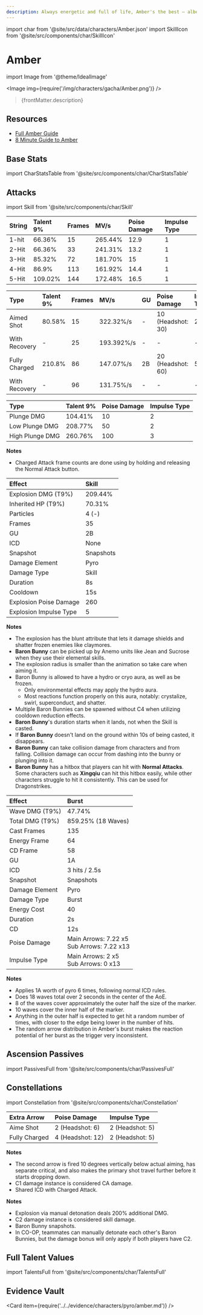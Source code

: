 ```yaml
---
description: Always energetic and full of life, Amber's the best — albeit only — Outrider of the Knights of Favonius.
---
```


import char from '@site/src/data/characters/Amber.json'
import SkillIcon from '@site/src/components/char/SkillIcon'

# Amber

import Image from '@theme/IdealImage'

<Image img={require('/img/characters/gacha/Amber.png')} />
<blockquote>{frontMatter.description}</blockquote>

## Resources

* [Full Amber Guide](https://keqingmains.com/amber/)
* [8 Minute Guide to Amber](https://www.youtube.com/watch?v=QW40leHPgJ8)

## Base Stats

import CharStatsTable from '@site/src/components/char/CharStatsTable'

<CharStatsTable char={char} />

## Attacks

import Skill from '@site/src/components/char/Skill'

<Tabs>
<TabItem value='na' label='Normal Attacks'>
<SkillIcon char={char} skill='na' />
<div class='talent-columns'>
<Skill char={char} skill='na' sectionFilter='Normal Attack' />

| String | Talent 9% | Frames | MV/s    | Poise Damage | Impulse Type |
| :----- | :-------- | :----- | :------ | :----------- | :----------- |
| 1-hit  | 66.36%    | 15     | 265.44% | 12.9         | 1            |
| 2-Hit  | 66.36%    | 33     | 241.31% | 13.2         | 1            |
| 3-Hit  | 85.32%    | 72     | 181.70% | 15           | 1            |
| 4-Hit  | 86.9%     | 113    | 161.92% | 14.4         | 1            |
| 5-Hit  | 109.02%   | 144    | 172.48% | 16.5         | 1            |

</div>
<div class='talent-columns'>
<Skill char={char} skill='na' sectionFilter='Charged Attack' />

| Type          | Talent 9% | Frames | MV/s       | GU  | Poise Damage        | Impulse Type |
| :------------ | :-------- | :----- | :--------- | :-- | :------------------ | :----------- |
| Aimed Shot    | 80.58%    | 15     | 322.32%/s  | -   | 10 \(Headshot: 30\) | 2            |
| With Recovery | -         | 25     | 193.392%/s | -   | -                   | -            |
| Fully Charged | 210.8%    | 86     | 147.07%/s  | 2B  | 20 \(Headshot: 60\) | 5            |
| With Recovery | -         | 96     | 131.75%/s  | -   | -                   | -            |

</div>
<div class='talent-columns'>
<Skill char={char} skill='na' sectionFilter='Plunging Attack' />

| Type            | Talent 9% | Poise Damage | Impulse Type |
| :-------------- | :-------- | :----------- | :----------- |
| Plunge DMG      | 104.41%   | 10           | 2            |
| Low Plunge DMG  | 208.77%   | 50           | 2            |
| High Plunge DMG | 260.76%   | 100          | 3            |

</div>

**Notes**

* Charged Attack frame counts are done using by holding and releasing the Normal Attack button.

</TabItem>

<TabItem value='e' label='Skill'>
<SkillIcon char={char} skill='e' />
<div class='talent-columns'>
<Skill char={char} skill='e' />

| Effect                 | Skill     |
| :--------------------- | :-------- |
| Explosion DMG \(T9%\)  | 209.44%   |
| Inherited HP \(T9%\)   | 70.31%    |
| Particles              | 4 \(-\)   |
| Frames                 | 35        |
| GU                     | 2B        |
| ICD                    | None      |
| Snapshot               | Snapshots |
| Damage Element         | Pyro      |
| Damage Type            | Skill     |
| Duration               | 8s        |
| Cooldown               | 15s       |
| Explosion Poise Damage | 260       |
| Explosion Impulse Type | 5         |

</div>

**Notes**

* The explosion has the blunt attribute that lets it damage shields and shatter frozen enemies like claymores.
* **Baron Bunny** can be picked up by Anemo units like Jean and Sucrose when they use their elemental skills.
* The explosion radius is smaller than the animation so take care when aiming it.
* Baron Bunny is allowed to have a hydro or cryo aura, as well as be frozen.
  * Only environmental effects may apply the hydro aura.
  * Most reactions function properly on this aura, notably: crystalize, swirl, superconduct, and shatter.
* Multiple Baron Bunnies can be spawned without C4 when utilizing cooldown reduction effects.
* **Baron Bunny**'s duration starts when it lands, not when the Skill is casted.
* If **Baron Bunny** doesn't land on the ground within 10s of being casted, it disappears.
* **Baron Bunny** can take collision damage from characters and from falling. Collision damage can occur from dashing into the bunny or plunging into it.
* **Baron Bunny** has a hitbox that players can hit with **Normal Attacks**. Some characters such as **Xingqiu** can hit this hitbox easily, while other characters struggle to hit it consistently. This can be used for Dragonstrikes.

</TabItem>

<TabItem value='q' label='Burst'>
<SkillIcon char={char} skill='q' />
<div class='talent-columns'>
<Skill char={char} skill='q'/>

| Effect            | Burst                                           |
| :---------------- | :---------------------------------------------- |
| Wave DMG \(T9%\)  | 47.74%                                          |
| Total DMG \(T9%\) | 859.25% \(18 Waves\)                            |
| Cast Frames       | 135                                             |
| Energy Frame      | 64                                              |
| CD Frame          | 58                                              |
| GU                | 1A                                              |
| ICD               | 3 hits / 2.5s                                   |
| Snapshot          | Snapshots                                       |
| Damage Element    | Pyro                                            |
| Damage Type       | Burst                                           |
| Energy Cost       | 40                                              |
| Duration          | 2s                                              |
| CD                | 12s                                             |
| Poise Damage      | Main Arrows: 7.22 x5 <br/> Sub Arrows: 7.22 x13 |
| Impulse Type      | Main Arrows: 2 x5 <br/> Sub Arrows: 0 x13       |

</div>

**Notes**

* Applies 1A worth of pyro 6 times, following normal ICD rules.
* Does 18 waves total over 2 seconds in the center of the AoE.
* 8 of the waves cover approximately the outer half the size of the marker.
* 10 waves cover the inner half of the marker.
* Anything in the outer half is expected to get hit a random number of times, with closer to the edge being lower in the number of hits.
* The random arrow distribution in Amber's burst makes the reaction potential of her burst as the trigger very inconsistent.

</TabItem>
</Tabs>

## Ascension Passives

import PassivesFull from '@site/src/components/char/PassivesFull'

<PassivesFull char={char} />

## Constellations

import Constellation from '@site/src/components/char/Constellation'

<Tabs>
<TabItem value='c1' label='C1'>
<Constellation char={char} constellation={1} />

| Extra Arrow   | Poise Damage       | Impulse Type      |
| :------------ | :----------------- | :---------------- |
| Aime Shot     | 2 \(Headshot: 6\)  | 2 \(Headshot: 5\) |
| Fully Charged | 4 \(Headshot: 12\) | 2 \(Headshot: 5\) |

**Notes**

* The second arrow is fired 10 degrees vertically below actual aiming, has separate critical, and also makes the primary shot travel further before it starts dropping down.
* C1 damage instance is considered CA damage.
* Shared ICD with Charged Attack.

</TabItem>

<TabItem value='c2' label='C2'>
<Constellation char={char} constellation={2} />

**Notes**

* Explosion via manual detonation deals 200% additional DMG.
* C2 damage instance is considered skill damage.
* Baron Bunny snapshots.
* In CO-OP, teammates can manually detonate each other's Baron Bunnies, but the damage bonus will only apply if both players have C2.

</TabItem>

<TabItem value='c3' label='C3'>
<Constellation char={char} constellation={3} />
</TabItem>

<TabItem value='c4' label='C4'>
<Constellation char={char} constellation={4} />
</TabItem>

<TabItem value='c5' label='C5'>
<Constellation char={char} constellation={5} />
</TabItem>

<TabItem value='c6' label='C6'>
<Constellation char={char} constellation={6} />
</TabItem>
</Tabs>

## Full Talent Values

import TalentsFull from '@site/src/components/char/TalentsFull'

<TalentsFull char={char}/>

## Evidence Vault

<Card item={require('../../evidence/characters/pyro/amber.md')} />

